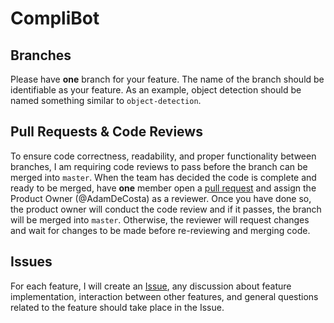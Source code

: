 # CompliBot

## Branches

Please have **one** branch for your feature. The name of the branch should be identifiable as your feature. As an example, object detection should be named something similar to `object-detection`. 

## Pull Requests & Code Reviews

To ensure code correctness, readability, and proper functionality between branches, I am requiring code reviews to pass before the branch can be merged into `master`. When the team has decided the code is complete and ready to be merged, have **one** member open a [pull request](https://github.com/AdamDeCosta/dat-330-final-project/pulls) and assign the Product Owner (@AdamDeCosta) as a reviewer. Once you have done so, the product owner will conduct the code review and if it passes, the branch will be merged into `master`. Otherwise, the reviewer will request changes and wait for changes to be made before re-reviewing and merging code.

## Issues

For each feature, I will create an [Issue](https://github.com/AdamDeCosta/dat-330-final-project/issues), any discussion about feature implementation, interaction between other features, and general questions related to the feature should take place in the Issue.
